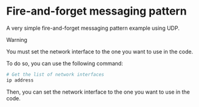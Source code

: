 # Fire-and-forget messaging pattern

A very simple fire-and-forget messaging pattern example using UDP.

> [!WARNING]
>
> You must set the network interface to the one you want to use in the code.
>
> To do so, you can use the following command:
>
> ```sh
> # Get the list of network interfaces
> ip address
> ```
>
> Then, you can set the network interface to the one you want to use in the
> code.
